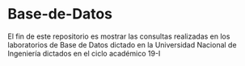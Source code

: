 # Base-de-Datos
El fin de este repositorio es mostrar las consultas realizadas en los laboratorios de Base de Datos dictado en la Universidad Nacional de Ingeniería dictados en el ciclo académico 19-I
